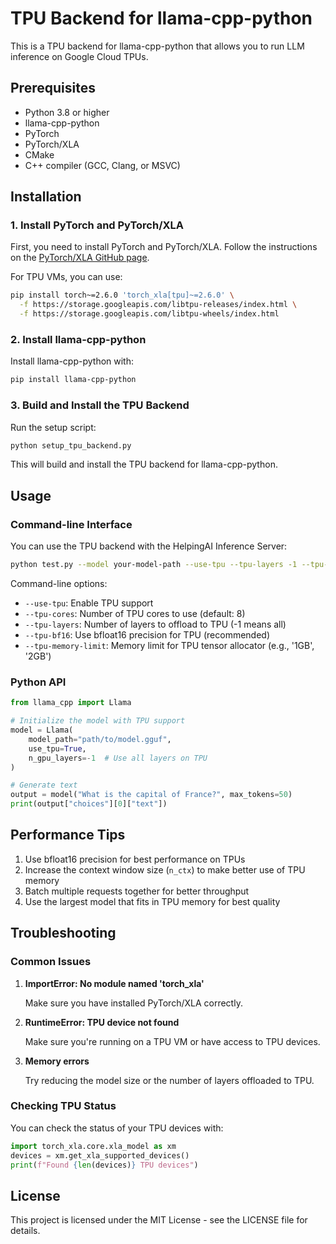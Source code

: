 # TPU Backend for llama-cpp-python

This is a TPU backend for llama-cpp-python that allows you to run LLM inference on Google Cloud TPUs.

## Prerequisites

- Python 3.8 or higher
- llama-cpp-python
- PyTorch
- PyTorch/XLA
- CMake
- C++ compiler (GCC, Clang, or MSVC)

## Installation

### 1. Install PyTorch and PyTorch/XLA

First, you need to install PyTorch and PyTorch/XLA. Follow the instructions on the [PyTorch/XLA GitHub page](https://github.com/pytorch/xla).

For TPU VMs, you can use:

```bash
pip install torch~=2.6.0 'torch_xla[tpu]~=2.6.0' \
  -f https://storage.googleapis.com/libtpu-releases/index.html \
  -f https://storage.googleapis.com/libtpu-wheels/index.html
```

### 2. Install llama-cpp-python

Install llama-cpp-python with:

```bash
pip install llama-cpp-python
```

### 3. Build and Install the TPU Backend

Run the setup script:

```bash
python setup_tpu_backend.py
```

This will build and install the TPU backend for llama-cpp-python.

## Usage

### Command-line Interface

You can use the TPU backend with the HelpingAI Inference Server:

```bash
python test.py --model your-model-path --use-tpu --tpu-layers -1 --tpu-bf16
```

Command-line options:

- `--use-tpu`: Enable TPU support
- `--tpu-cores`: Number of TPU cores to use (default: 8)
- `--tpu-layers`: Number of layers to offload to TPU (-1 means all)
- `--tpu-bf16`: Use bfloat16 precision for TPU (recommended)
- `--tpu-memory-limit`: Memory limit for TPU tensor allocator (e.g., '1GB', '2GB')

### Python API

```python
from llama_cpp import Llama

# Initialize the model with TPU support
model = Llama(
    model_path="path/to/model.gguf",
    use_tpu=True,
    n_gpu_layers=-1  # Use all layers on TPU
)

# Generate text
output = model("What is the capital of France?", max_tokens=50)
print(output["choices"][0]["text"])
```

## Performance Tips

1. Use bfloat16 precision for best performance on TPUs
2. Increase the context window size (`n_ctx`) to make better use of TPU memory
3. Batch multiple requests together for better throughput
4. Use the largest model that fits in TPU memory for best quality

## Troubleshooting

### Common Issues

1. **ImportError: No module named 'torch_xla'**

   Make sure you have installed PyTorch/XLA correctly.

2. **RuntimeError: TPU device not found**

   Make sure you're running on a TPU VM or have access to TPU devices.

3. **Memory errors**

   Try reducing the model size or the number of layers offloaded to TPU.

### Checking TPU Status

You can check the status of your TPU devices with:

```python
import torch_xla.core.xla_model as xm
devices = xm.get_xla_supported_devices()
print(f"Found {len(devices)} TPU devices")
```

## License

This project is licensed under the MIT License - see the LICENSE file for details.
